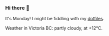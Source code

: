 ### Hi there :wave:

It's Monday! I might be fiddling with my [dotfiles](https://github.com/bewuethr/dotfiles).

Weather in Victoria BC: partly cloudy, at +12°C.
